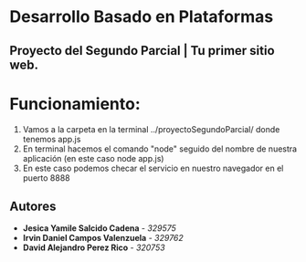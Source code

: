 # Desarrollo Basado en Plataformas
## Proyecto del Segundo Parcial | Tu primer sitio web.

# Funcionamiento:
1. Vamos a la carpeta en la terminal ../proyectoSegundoParcial/ donde tenemos app.js
2. En terminal hacemos el comando "node" seguido del nombre de nuestra aplicación (en este caso node app.js)
3. En este caso podemos checar el servicio en nuestro navegador en el puerto 8888

## Autores
* **Jesica Yamile Salcido Cadena** - _329575_ 
* **Irvin Daniel Campos Valenzuela** - _329762_
* **David Alejandro Perez Rico** - _320753_
